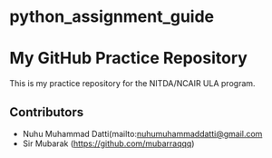 # python_assignment_guide
# My GitHub Practice Repository

This is my practice repository for the NITDA/NCAIR ULA program.

## Contributors

- Nuhu Muhammad Datti(mailto:nuhumuhammaddatti@gmail.com
- Sir Mubarak (https://github.com/mubarraqqq)
